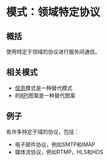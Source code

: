 # 模式：领域特定协议

## 概括

使用特定于领域的协议进行服务间通信。

## 相关模式

- [信息](https://microservices.io/patterns/cn/communication-style/messaging.html)模式是一种替代模式
- 的[RPI](https://microservices.io/patterns/cn/communication-style/rpi.html)图案是一种替代图案

## 例子

有许多特定于域的协议，包括：

- 电子邮件协议，例如SMTP和IMAP
- 媒体流协议，例如RTMP，HLS和HDS


